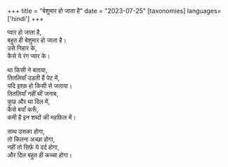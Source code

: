 +++
title = "बेशुमार हो जाता है"
date = "2023-07-25"
[taxonomies]
languages=['hindi']
+++

प्यार हो जाता है,  
बहुत ही बेशुमार हो जाता है।  
उसे निहार के,  
कैसे ये रंग प्यार के।

<!-- more -->

था किसी ने बताया,  
तितलियाँ उड़ती हैं पेट में,  
यदि इश्क़ हो किसी से जताया।  
तितलियाँ नहीं थीं जनाब,  
कुछ और था दिल में,  
कैसे बयाँ करूँ,  
कमी है इन शब्दों की महफ़िल में।

साथ उसका होगा,  
तो कितना अच्छा होगा,  
नहीं तो सिर्फ़ ये दर्द होगा,  
और दिल बहुत ही कच्चा होगा। 
